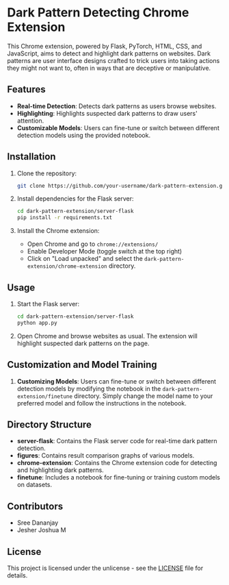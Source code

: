# Dark Pattern Detecting Chrome Extension

This Chrome extension, powered by Flask, PyTorch, HTML, CSS, and JavaScript, aims to detect and highlight dark patterns on websites. Dark patterns are user interface designs crafted to trick users into taking actions they might not want to, often in ways that are deceptive or manipulative.

## Features

- **Real-time Detection**: Detects dark patterns as users browse websites.
- **Highlighting**: Highlights suspected dark patterns to draw users' attention.
- **Customizable Models**: Users can fine-tune or switch between different detection models using the provided notebook.

## Installation

1. Clone the repository:

    ```bash
    git clone https://github.com/your-username/dark-pattern-extension.git
    ```

2. Install dependencies for the Flask server:

    ```bash
    cd dark-pattern-extension/server-flask
    pip install -r requirements.txt
    ```

3. Install the Chrome extension:

    - Open Chrome and go to `chrome://extensions/`
    - Enable Developer Mode (toggle switch at the top right)
    - Click on "Load unpacked" and select the `dark-pattern-extension/chrome-extension` directory.

## Usage

1. Start the Flask server:

    ```bash
    cd dark-pattern-extension/server-flask
    python app.py
    ```

2. Open Chrome and browse websites as usual. The extension will highlight suspected dark patterns on the page.

## Customization and Model Training

1. **Customizing Models**: Users can fine-tune or switch between different detection models by modifying the notebook in the `dark-pattern-extension/finetune` directory. Simply change the model name to your preferred model and follow the instructions in the notebook.

## Directory Structure

- **server-flask**: Contains the Flask server code for real-time dark pattern detection.
- **figures**: Contains result comparison graphs of various models.
- **chrome-extension**: Contains the Chrome extension code for detecting and highlighting dark patterns.
- **finetune**: Includes a notebook for fine-tuning or training custom models on datasets.

## Contributors

- Sree Dananjay
- Jesher Joshua M

## License

This project is licensed under the unlicense - see the [LICENSE](LICENSE) file for details.
